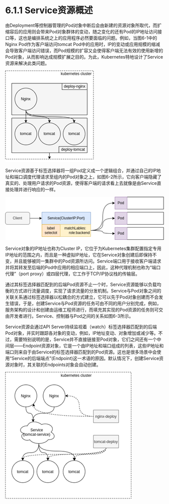 [1]: /images/chapter_6/Pod及其客户端示例.drawio.png
[2]: /images/chapter_6/Kubernetes_Service资源模型示意图.drawio.png
[3]: /images/chapter_6/Service、控制器与Pod.drawio.png

# 6.1.1 Service资源概述

由Deployment等控制器管理的Pod对象中断后会由新建的资源对象所取代，而扩缩容后的应用则会带来Pod对象群体的变动，随之变化的还有Pod的IP地址访问接口等，这也是编排系统之上的应用程序必然要面临的问题。例如，当图6-1中的Nginx Pod作为客户端访问tomcat Pod中的应用时，IP的变动或应用规模的缩减会导致客户端访问错误，而Pod规模的扩容又会使得客户端无法有效的使用新增的Pod对象，从而影响达成规模扩展之目的。为此，Kubernetes特地设计了Service资源来解决此类问题。

![Pod及其客户端示例][1]

Service资源基于标签选择器将一组Pod定义成一个逻辑组合，并通过自己的IP地址和端口调度代理请求至组内的Pod对象之上，如图6-2所示，它向客户端隐藏了真实的、处理用户请求的Pod资源，使得客户端的请求看上去就像是由Service直接处理并进行响应的一样。

![Kubernetes Service资源模型示意图][2]

Service对象的IP地址也称为Cluster IP，它位于为Kubernetes集群配置指定专用IP地址的范围之内，而且是一种虚拟IP地址，它在Service对象创建后即保持不变，并且能够被同一集群中的Pod资源所访问。Service端口用于接收客户端请求并将其转发至后端的Pod中应用的相应端口上，因此，这种代理机制也称为“端口代理”（port proxy）或四层代理，它工作于TCP/IP协议栈的传输层。

通过其标签选择器匹配到的后端Pod资源不止一个时，Service资源能够以负载均衡的方式进行流量调度，实现了请求流量的分发机制。Service与Pod对象之间的关联关系通过标签选择器以松耦合的方式建立，它可以先于Pod对象创建而不会发生错误，于是，创建Service与Pod资源的任务可由不同的用户分别完成，例如，服务架构的设计和创建由运维工程师进行，而填充其实现的Pod资源的任务则可交由开发者进行。Service、控制器与Pod之间的关系如图6-3所示。

Service资源会通过API Server持续监视着（watch）标签选择器匹配到的后端Pod对象，并实时跟踪各对象的变动，例如，IP地址变动、对象增加或减少等。不过，需要特别说明的是，Service并不直接链接至Pod对象，它们之间还有一个中间层——Endpoint资源对象，它是一个由IP地址和端口组成的列表，这些IP地址和端口则来自于由Service的标签选择器匹配到的Pod资源。这也是很多场景中会使用“Service的后端端点”(Endpoint)这一术语的原因。默认情况下，创建Service资源对象时，其关联的Endpoints对象会自动创建。

![Service、控制器与Pod][3]